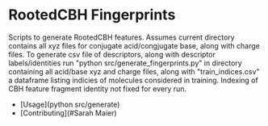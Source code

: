 # RootedCBH Fingerprints

Scripts to generate RootedCBH features. Assumes current directory contains all xyz files for conjugate acid/congjugate base, along with charge files. To generate csv file of descriptors, along with descriptor labels/identities run "python src/generate_fingerprints.py" in directory containing all acid/base xyz and charge files, along with "train_indices.csv" a dataframe listing indicies of molecules considered in training. Indexing of CBH feature fragment identity not fixed for every run.

- [Usage](python src/generate)
- [Contributing](#Sarah Maier)


